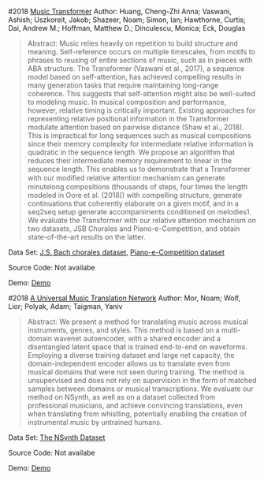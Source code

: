 #2018 [Music Transformer](http://arxiv.org/abs/1809.04281)
Author: Huang, Cheng-Zhi Anna; Vaswani, Ashish; Uszkoreit, Jakob; Shazeer, Noam; Simon, Ian; Hawthorne, Curtis; Dai, Andrew M.; Hoffman, Matthew D.; Dinculescu, Monica; Eck, Douglas
>Abstract: Music relies heavily on repetition to build structure and meaning. Self-reference occurs on multiple timescales, from motifs to phrases to reusing of entire sections of music, such as in pieces with ABA structure. The Transformer (Vaswani et al., 2017), a sequence model based on self-attention, has achieved compelling results in many generation tasks that require maintaining long-range coherence. This suggests that self-attention might also be well-suited to modeling music. In musical composition and performance, however, relative timing is critically important. Existing approaches for representing relative positional information in the Transformer modulate attention based on pairwise distance (Shaw et al., 2018). This is impractical for long sequences such as musical compositions since their memory complexity for intermediate relative information is quadratic in the sequence length. We propose an algorithm that reduces their intermediate memory requirement to linear in the sequence length. This enables us to demonstrate that a Transformer with our modiﬁed relative attention mechanism can generate minutelong compositions (thousands of steps, four times the length modeled in Oore et al. (2018)) with compelling structure, generate continuations that coherently elaborate on a given motif, and in a seq2seq setup generate accompaniments conditioned on melodies1. We evaluate the Transformer with our relative attention mechanism on two datasets, JSB Chorales and Piano-e-Competition, and obtain state-of-the-art results on the latter.

Data Set: [J.S. Bach chorales dataset](https://github.com/czhuang/JSB-Chorales-dataset), [Piano-e-Competition dataset](http://www.piano-e-competition.com/)

Source Code: Not availabe

Demo: [Demo](https://storage.googleapis.com/music-transformer/index.html)

#2018 [A Universal Music Translation Network](http://arxiv.org/abs/1805.07848)
Author: Mor, Noam; Wolf, Lior; Polyak, Adam; Taigman, Yaniv
>Abstract: We present a method for translating music across musical instruments, genres, and styles. This method is based on a multi-domain wavenet autoencoder, with a shared encoder and a disentangled latent space that is trained end-to-end on waveforms. Employing a diverse training dataset and large net capacity, the domain-independent encoder allows us to translate even from musical domains that were not seen during training. The method is unsupervised and does not rely on supervision in the form of matched samples between domains or musical transcriptions. We evaluate our method on NSynth, as well as on a dataset collected from professional musicians, and achieve convincing translations, even when translating from whistling, potentially enabling the creation of instrumental music by untrained humans.

Data Set: [The NSynth Dataset](https://magenta.tensorflow.org/datasets/nsynth)

Source Code: Not availabe

Demo: [Demo](https://www.youtube.com/watch?v=vdxCqNWTpUs&feature=youtu.be)

